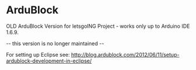 ArduBlock
=========

OLD ArduBlock Version for letsgoING Project - works only up to Arduino IDE 1.6.9. 

-- this version is no longer maintained --

For setting up Eclipse see:
http://blog.ardublock.com/2012/06/11/setup-ardublock-development-in-eclipse/
